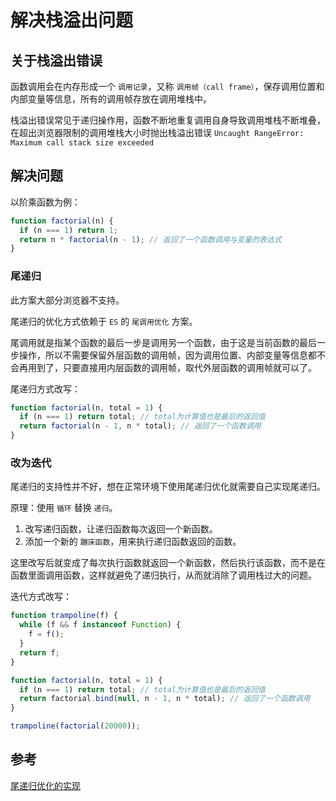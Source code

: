 <author-info date="1645698172570"></author-info>

# 解决栈溢出问题

## 关于栈溢出错误

函数调用会在内存形成一个 `调用记录`，又称 `调用帧（call frame）`，保存调用位置和内部变量等信息，所有的调用帧存放在调用堆栈中。

栈溢出错误常见于递归操作用，函数不断地重复调用自身导致调用堆栈不断堆叠，在超出浏览器限制的调用堆栈大小时抛出栈溢出错误 `Uncaught RangeError: Maximum call stack size exceeded`

## 解决问题

以阶乘函数为例：

```js
function factorial(n) {
  if (n === 1) return 1;
  return n * factorial(n - 1); // 返回了一个函数调用与变量的表达式
}
```

### 尾递归

此方案大部分浏览器不支持。

尾递归的优化方式依赖于 `ES` 的 `尾调用优化` 方案。

尾调用就是指某个函数的最后一步是调用另一个函数，由于这是当前函数的最后一步操作，所以不需要保留外层函数的调用帧，因为调用位置、内部变量等信息都不会再用到了，只要直接用内层函数的调用帧，取代外层函数的调用帧就可以了。

尾递归方式改写：

```js
function factorial(n, total = 1) {
  if (n === 1) return total; // total为计算值也是最后的返回值
  return factorial(n - 1, n * total); // 返回了一个函数调用
}
```

### 改为迭代

尾递归的支持性并不好，想在正常环境下使用尾递归优化就需要自己实现尾递归。

原理：使用 `循环` 替换 `递归`。
1. 改写递归函数，让递归函数每次返回一个新函数。
2. 添加一个新的 `蹦床函数`，用来执行递归函数返回的函数。

这里改写后就变成了每次执行函数就返回一个新函数，然后执行该函数，而不是在函数里面调用函数，这样就避免了递归执行，从而就消除了调用栈过大的问题。

迭代方式改写：

```js
function trampoline(f) {
  while (f && f instanceof Function) {
    f = f();
  }
  return f;
}

function factorial(n, total = 1) {
  if (n === 1) return total; // total为计算值也是最后的返回值
  return factorial.bind(null, n - 1, n * total); // 返回了一个函数调用
}

trampoline(factorial(20000));
```

## 参考

[尾递归优化的实现](https://es6.ruanyifeng.com/?search=%E5%B0%BE%E8%B0%83%E7%94%A8&x=0&y=0#docs/function#%E5%B0%BE%E9%80%92%E5%BD%92%E4%BC%98%E5%8C%96%E7%9A%84%E5%AE%9E%E7%8E%B0)